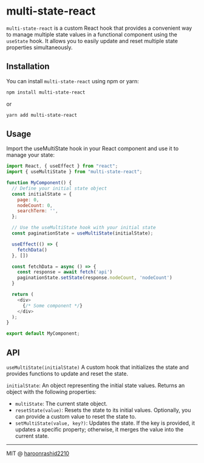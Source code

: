 # multi-state-react

`multi-state-react` is a custom React hook that provides a convenient way to manage multiple state values in a functional component using the `useState` hook. It allows you to easily update and reset multiple state properties simultaneously.

## Installation

You can install `multi-state-react` using npm or yarn:

```bash
npm install multi-state-react
```

or

```bash
yarn add multi-state-react
```

## Usage

Import the useMultiState hook in your React component and use it to manage your state:

```js
import React, { useEffect } from "react";
import { useMultiState } from "multi-state-react";

function MyComponent() {
  // Define your initial state object
  const initialState = {
    page: 0,
    nodeCount: 0,
    searchTerm: '',
  };

  // Use the useMultiState hook with your initial state
  const paginationState = useMultiState(initialState);

  useEffect(() => {
    fetchData()
  }, [])

  const fetchData = async () => {
    const response = await fetch('api')
    paginationState.setState(response.nodeCount, 'nodeCount')
  }

  return (
    <div>
      {/* Some component */}
    </div>
  );
}

export default MyComponent;
```

## API

`useMultiState(initialState)`
A custom hook that initializes the state and provides functions to update and reset the state.

`initialState`: An object representing the initial state values.
Returns an object with the following properties:

- `multiState`: The current state object.
- `resetState(value)`: Resets the state to its initial values. Optionally, you can provide a custom value to reset the state to.
- `setMultiState(value, key?)`: Updates the state. If the key is provided, it updates a specific property; otherwise, it merges the value into the current state.

---

MIT @ [haroonrashid2210](https://github.com/haroonrashid2210/multi-state-react)
